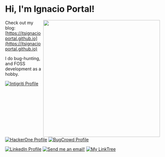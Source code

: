 <!--
- 🔭 I’m currently working on ...
- 🌱 I’m currently learning ...
- 👯 I’m looking to collaborate on ...
- 🤔 I’m looking for help with ...
- 💬 Ask me about ...
- 📫 How to reach me: ...
- 😄 Pronouns: ...
- ⚡ Fun fact: ...
-->

# Hi, I'm Ignacio Portal!
<img align='right' src="https://github-readme-stats.vercel.app/api?username=ItsIgnacioPortal&show_icons=true&theme=cobalt" width="380">

Check out my blog: [https://itsignacioportal.github.io](https://itsignacioportal.github.io)

I do bug-hunting, and FOSS development as a hobby.

[![Intigriti Profile](https://img.shields.io/badge/intigriti-%234C58A6.svg?style=for-the-badge&logo=intigriti&logoColor=ffffff)](https://app.intigriti.com/profile/itsignacioportal) [![HackerOne Profile](https://img.shields.io/badge/HackerOne-%23000000.svg?style=for-the-badge&logo=HackerOne&logoColor=ffffff)](https://hackerone.com/itsignacioportal?type=user) [![BugCrowd Profile](https://img.shields.io/badge/BugCrowd-%23F2691C.svg?style=for-the-badge&logo=bugcrowd&logoColor=ffffff)](https://bugcrowd.com/ItsIgnacioPortal) 

[![LinkedIn Profile](https://img.shields.io/badge/LinkedIn-%230A66C2.svg?style=for-the-badge&logo=linkedin&logoColor=ffffff)](https://ar.linkedin.com/in/ignacio-joaquin-perez-portal) [![Send me an email!](https://img.shields.io/badge/Contact%20me-%23896DFD.svg?style=for-the-badge&logo=protonmail&logoColor=ffffff)](mailto:5990@protonmail.com) [![My LinkTree](https://img.shields.io/badge/LinkTree-%23CDE026.svg?style=for-the-badge&logo=linktree&logoColor=000000)](https://linktr.ee/itsignacioportal)
